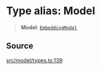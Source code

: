 # Type alias: Model

> **Model**: [`EmbeddingModel`](../../../../../classes/EmbeddingModel.md)

## Source

[src/model/types.ts:139](https://github.com/dexaai/llm-tools/blob/1257af6/src/model/types.ts#L139)

